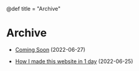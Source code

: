 @def title = "Archive"

# Archive

- [Coming Soon](/articles/article3) (2022-06-27)
<!-- - [Principles from 3 years of university](/articles/article2) (2022-06-26)  -->
- [How I made this website in 1 day](/articles/article1) (2022-06-25)
